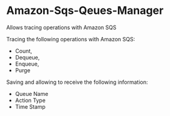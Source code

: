 # Amazon-Sqs-Qeues-Manager

Allows tracing operations with Amazon SQS

Tracing the following operations with Amazon SQS:
- Count,
- Dequeue,
- Enqueue,
- Purge

Saving and allowing to receive the following information:
- Queue Name
- Action Type
- Time Stamp
